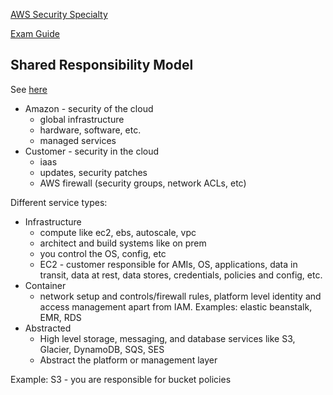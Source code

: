 [AWS Security Specialty](https://aws.amazon.com/certification/certified-security-specialty/)

[Exam Guide](https://d1.awsstatic.com/training-and-certification/docs-security-spec/AWS_Certified_Security_Specialty_Exam_Guide_v1.5.pdf)


## Shared Responsibility Model

See [here](https://aws.amazon.com/compliance/shared-responsibility-model/)

* Amazon - security of the cloud
    * global infrastructure
    * hardware, software, etc.
    * managed services
* Customer - security in the cloud
    * iaas
    * updates, security patches
    * AWS firewall (security groups, network ACLs, etc)

Different service types:

* Infrastructure
    * compute like ec2, ebs, autoscale, vpc
    * architect and build systems like on prem
    * you control the OS, config, etc
    * EC2 - customer responsible for AMIs, OS, applications, data in transit, data at rest, data stores, credentials, policies and config, etc.
* Container
    * network setup and controls/firewall rules, platform level identity and access  management apart from IAM. Examples: elastic beanstalk, EMR, RDS
* Abstracted
    * High level storage, messaging, and database services like S3, Glacier, DynamoDB, SQS, SES
    * Abstract the platform or management layer

Example: S3 - you are responsible for bucket policies


